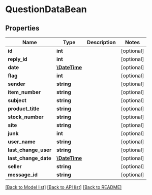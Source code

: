 # QuestionDataBean

## Properties
Name | Type | Description | Notes
------------ | ------------- | ------------- | -------------
**id** | **int** |  | [optional] 
**reply_id** | **int** |  | [optional] 
**date** | [**\DateTime**](\DateTime.md) |  | [optional] 
**flag** | **int** |  | [optional] 
**sender** | **string** |  | [optional] 
**item_number** | **string** |  | [optional] 
**subject** | **string** |  | [optional] 
**product_title** | **string** |  | [optional] 
**stock_number** | **string** |  | [optional] 
**site** | **string** |  | [optional] 
**junk** | **int** |  | [optional] 
**user_name** | **string** |  | [optional] 
**last_change_user** | **string** |  | [optional] 
**last_change_date** | [**\DateTime**](\DateTime.md) |  | [optional] 
**seller** | **string** |  | [optional] 
**message_id** | **string** |  | [optional] 

[[Back to Model list]](../README.md#documentation-for-models) [[Back to API list]](../README.md#documentation-for-api-endpoints) [[Back to README]](../README.md)


